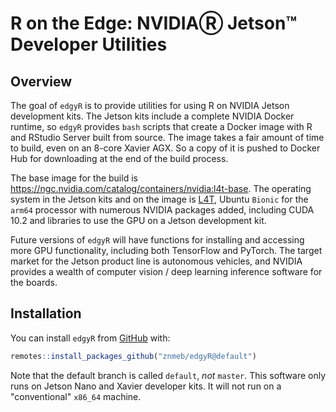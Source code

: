 R on the Edge: NVIDIAⓇ Jetson™ Developer Utilities
================

Overview
--------

The goal of `edgyR` is to provide utilities for using R on NVIDIA Jetson development kits. The Jetson kits include a complete NVIDIA Docker runtime, so `edgyR` provides `bash` scripts that create a Docker image with R and RStudio Server built from source. The image takes a fair amount of time to build, even on an 8-core Xavier AGX. So a copy of it is pushed to Docker Hub for downloading at the end of the build process.

The base image for the build is <https://ngc.nvidia.com/catalog/containers/nvidia:l4t-base>. The operating system in the Jetson kits and on the image is [L4T](https://docs.nvidia.com/jetson/l4t/index.html), Ubuntu `Bionic` for the `arm64` processor with numerous NVIDIA packages added, including CUDA 10.2 and libraries to use the GPU on a Jetson development kit.

Future versions of `edgyR` will have functions for installing and accessing more GPU functionality, including both TensorFlow and PyTorch. The target market for the Jetson product line is autonomous vehicles, and NVIDIA provides a wealth of computer vision / deep learning inference software for the boards.

Installation
------------

You can install `edgyR` from [GitHub](https://github.com/znmeb/edgyR) with:

``` r
remotes::install_packages_github("znmeb/edgyR@default")
```

Note that the default branch is called `default`, *not* `master`. This software only runs on Jetson Nano and Xavier developer kits. It will not run on a "conventional" `x86_64` machine.
